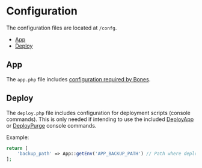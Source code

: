 # Configuration

The configuration files are located at `/confg`.

- [App](#app)
- [Deploy](#deploy)

## App

The `app.php` file includes [configuration required by Bones](https://github.com/bayfrontmedia/bones/blob/master/docs/usage/config.md).

## Deploy

The `deploy.php` file includes configuration for deployment scripts (console commands).
This is only needed if intending to use the included [DeployApp](console.md#deployapp) or 
[DeployPurge](console.md#deploypurge) console commands.

Example:

```php
return [
    'backup_path' => App::getEnv('APP_BACKUP_PATH') // Path where deployment backups will be saved on the server
];
```